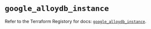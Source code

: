 # `google_alloydb_instance`

Refer to the Terraform Registory for docs: [`google_alloydb_instance`](https://registry.terraform.io/providers/hashicorp/google/5.2.0/docs/resources/alloydb_instance).
